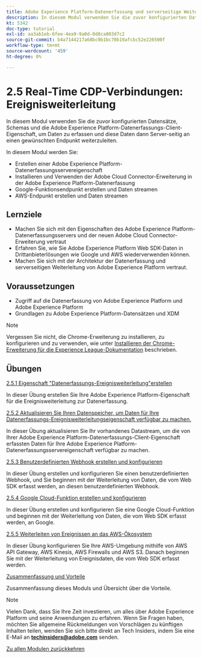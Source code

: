 ```yaml
---
title: Adobe Experience Platform-Datenerfassung und serverseitige Weiterleitung in Echtzeit
description: In diesem Modul verwenden Sie die zuvor konfigurierten Datensätze, Schemas und die Adobe Experience Platform-Datenerfassungsservereigenschaft, um Daten zu erfassen und diese Daten dann Server-seitig an einen gewünschten Endpunkt weiterzuleiten.
kt: 5342
doc-type: tutorial
exl-id: aa3ab1eb-6fee-4ea9-9a0d-0d8ca803d7c2
source-git-commit: b4a7144217a68bc0b1bc70b19afcbc52e226500f
workflow-type: tm+mt
source-wordcount: '459'
ht-degree: 0%

---
```


# 2.5 Real-Time CDP-Verbindungen: Ereignisweiterleitung

In diesem Modul verwenden Sie die zuvor konfigurierten Datensätze, Schemas und die Adobe Experience Platform-Datenerfassungs-Client-Eigenschaft, um Daten zu erfassen und diese Daten dann Server-seitig an einen gewünschten Endpunkt weiterzuleiten.

In diesem Modul werden Sie:

- Erstellen einer Adobe Experience Platform-Datenerfassungsservereigenschaft
- Installieren und Verwenden der Adobe Cloud Connector-Erweiterung in der Adobe Experience Platform-Datenerfassung
- Google-Funktionsendpunkt erstellen und Daten streamen
- AWS-Endpunkt erstellen und Daten streamen

## Lernziele

- Machen Sie sich mit den Eigenschaften des Adobe Experience Platform-Datenerfassungsservers und der neuen Adobe Cloud Connector-Erweiterung vertraut
- Erfahren Sie, wie Sie Adobe Experience Platform Web SDK-Daten in Drittanbieterlösungen wie Google und AWS wiederverwenden können.
- Machen Sie sich mit der Architektur der Datenerfassung und serverseitigen Weiterleitung von Adobe Experience Platform vertraut.

## Voraussetzungen

- Zugriff auf die Datenerfassung von Adobe Experience Platform und Adobe Experience Platform
- Grundlagen zu Adobe Experience Platform-Datensätzen und XDM

>[!NOTE]
>
>Vergessen Sie nicht, die Chrome-Erweiterung zu installieren, zu konfigurieren und zu verwenden, wie unter [Installieren der Chrome-Erweiterung für die Experience League-Dokumentation](../../gettingstarted/gettingstarted/ex1.md) beschrieben.

## Übungen

[2.5.1 Eigenschaft &quot;Datenerfassungs-Ereignisweiterleitung&quot;erstellen](./ex1.md)

In dieser Übung erstellen Sie Ihre Adobe Experience Platform-Eigenschaft für die Ereignisweiterleitung zur Datenerfassung.

[2.5.2 Aktualisieren Sie Ihren Datenspeicher, um Daten für Ihre Datenerfassungs-Ereignisweiterleitungseigenschaft verfügbar zu machen.](./ex2.md)

In dieser Übung aktualisieren Sie Ihr vorhandenes Datastream, um die von Ihrer Adobe Experience Platform-Datenerfassungs-Client-Eigenschaft erfassten Daten für Ihre Adobe Experience Platform-Datenerfassungsservereigenschaft verfügbar zu machen.

[2.5.3 Benutzerdefinierten Webhook erstellen und konfigurieren](./ex3.md)

In dieser Übung erstellen und konfigurieren Sie einen benutzerdefinierten Webhook, und Sie beginnen mit der Weiterleitung von Daten, die vom Web SDK erfasst werden, an diesen benutzerdefinierten Webhook.

[2.5.4 Google Cloud-Funktion erstellen und konfigurieren](./ex4.md)

In dieser Übung erstellen und konfigurieren Sie eine Google Cloud-Funktion und beginnen mit der Weiterleitung von Daten, die vom Web SDK erfasst werden, an Google.

[2.5.5 Weiterleiten von Ereignissen an das AWS-Ökosystem](./ex5.md)

In dieser Übung konfigurieren Sie Ihre AWS-Umgebung mithilfe von AWS API Gateway, AWS Kinesis, AWS Firewalls und AWS S3. Danach beginnen Sie mit der Weiterleitung von Ereignisdaten, die vom Web SDK erfasst werden.

[Zusammenfassung und Vorteile](./summary.md)

Zusammenfassung dieses Moduls und Übersicht über die Vorteile.

>[!NOTE]
>
>Vielen Dank, dass Sie Ihre Zeit investieren, um alles über Adobe Experience Platform und seine Anwendungen zu erfahren. Wenn Sie Fragen haben, möchten Sie allgemeine Rückmeldungen von Vorschlägen zu künftigen Inhalten teilen, wenden Sie sich bitte direkt an Tech Insiders, indem Sie eine E-Mail an **techinsiders@adobe.com** senden.

[Zu allen Modulen zurückkehren](../../../overview.md)
